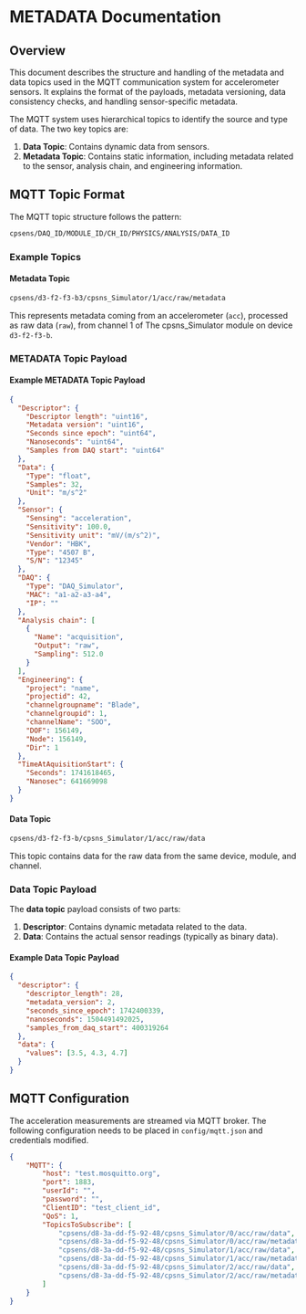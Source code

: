 # METADATA Documentation

## Overview

This document describes the structure and handling of the metadata and data topics used in the MQTT communication system for accelerometer sensors. It explains the format of the payloads, metadata versioning, data consistency checks, and handling sensor-specific metadata.

The MQTT system uses hierarchical topics to identify the source and type of data. The two key topics are:

1. **Data Topic**: Contains dynamic data from sensors.
1. **Metadata Topic**: Contains static information, including metadata related to the sensor, analysis chain, and engineering information.

## MQTT Topic Format

The MQTT topic structure follows the pattern:

```txt
cpsens/DAQ_ID/MODULE_ID/CH_ID/PHYSICS/ANALYSIS/DATA_ID
```

### Example Topics

#### Metadata Topic

```txt
cpsens/d3-f2-f3-b3/cpsns_Simulator/1/acc/raw/metadata
```

This represents metadata coming from an accelerometer (`acc`), processed as raw data (`raw`), from channel 1 of The cpsns_Simulator module on device `d3-f2-f3-b`.

### METADATA Topic Payload

#### Example METADATA Topic Payload

```json
{
  "Descriptor": {
    "Descriptor length": "uint16",
    "Metadata version": "uint16",
    "Seconds since epoch": "uint64",
    "Nanoseconds": "uint64",
    "Samples from DAQ start": "uint64"
  },
  "Data": {
    "Type": "float",
    "Samples": 32,
    "Unit": "m/s^2"
  },
  "Sensor": {
    "Sensing": "acceleration",
    "Sensitivity": 100.0,
    "Sensitivity unit": "mV/(m/s^2)",
    "Vendor": "HBK",
    "Type": "4507 B",
    "S/N": "12345"
  },
  "DAQ": {
    "Type": "DAQ_Simulator",
    "MAC": "a1-a2-a3-a4",
    "IP": ""
  },
  "Analysis chain": [
    {
      "Name": "acquisition",
      "Output": "raw",
      "Sampling": 512.0
    }
  ],
  "Engineering": {
    "project": "name",
    "projectid": 42,
    "channelgroupname": "Blade",
    "channelgroupid": 1,
    "channelName": "SOO",
    "DOF": 156149,
    "Node": 156149,
    "Dir": 1
  },
  "TimeAtAquisitionStart": {
    "Seconds": 1741618465,
    "Nanosec": 641669098
  }
}
```

#### Data Topic

```txt
cpsens/d3-f2-f3-b/cpsns_Simulator/1/acc/raw/data
```

This topic contains data for the raw data from the same device, module, and channel.


### Data Topic Payload

The **data topic** payload consists of two parts:

1. **Descriptor**: Contains dynamic metadata related to the data.
1. **Data**: Contains the actual sensor readings (typically as binary data).

#### Example Data Topic Payload

```json
{
  "descriptor": {
    "descriptor_length": 28,
    "metadata_version": 2,
    "seconds_since_epoch": 1742400339,
    "nanoseconds": 1504491492025,
    "samples_from_daq_start": 400319264
  },
  "data": {
    "values": [3.5, 4.3, 4.7]
  }
}
```

## MQTT Configuration

The acceleration measurements are streamed via MQTT broker. The following
configuration needs to be placed in `config/mqtt.json` and
credentials modified.

```json
{
    "MQTT": {
        "host": "test.mosquitto.org",
        "port": 1883,
        "userId": "",
        "password": "",
        "ClientID": "test_client_id",
        "QoS": 1,
        "TopicsToSubscribe": [
            "cpsens/d8-3a-dd-f5-92-48/cpsns_Simulator/0/acc/raw/data",
            "cpsens/d8-3a-dd-f5-92-48/cpsns_Simulator/0/acc/raw/metadata",    
            "cpsens/d8-3a-dd-f5-92-48/cpsns_Simulator/1/acc/raw/data",
            "cpsens/d8-3a-dd-f5-92-48/cpsns_Simulator/1/acc/raw/metadata",  
            "cpsens/d8-3a-dd-f5-92-48/cpsns_Simulator/2/acc/raw/data",
            "cpsens/d8-3a-dd-f5-92-48/cpsns_Simulator/2/acc/raw/metadata"
        ]
    }
}
